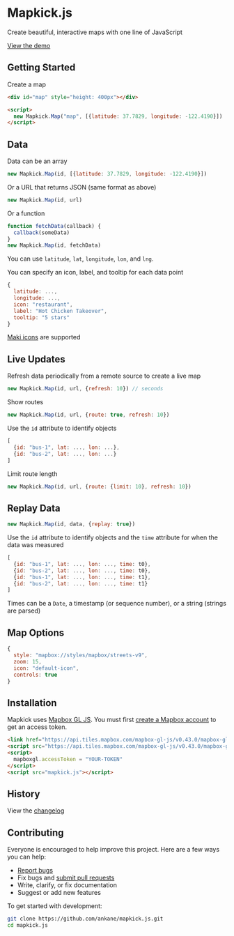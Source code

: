 # Mapkick.js

Create beautiful, interactive maps with one line of JavaScript

[View the demo](https://www.chartkick.com/mapkick)

## Getting Started

Create a map

```html
<div id="map" style="height: 400px"></div>

<script>
  new Mapkick.Map("map", [{latitude: 37.7829, longitude: -122.4190}])
</script>
```

## Data

Data can be an array

```javascript
new Mapkick.Map(id, [{latitude: 37.7829, longitude: -122.4190}])
```

Or a URL that returns JSON (same format as above)

```javascript
new Mapkick.Map(id, url)
```

Or a function

```javascript
function fetchData(callback) {
  callback(someData)
}
new Mapkick.Map(id, fetchData)
```

You can use `latitude`, `lat`, `longitude`, `lon`, and `lng`.

You can specify an icon, label, and tooltip for each data point

```javascript
{
  latitude: ...,
  longitude: ...,
  icon: "restaurant",
  label: "Hot Chicken Takeover",
  tooltip: "5 stars"
}
```

[Maki icons](https://www.mapbox.com/maki-icons/) are supported

## Live Updates

Refresh data periodically from a remote source to create a live map

```javascript
new Mapkick.Map(id, url, {refresh: 10}) // seconds
```

Show routes

```javascript
new Mapkick.Map(id, url, {route: true, refresh: 10})
```

Use the `id` attribute to identify objects

```javascript
[
  {id: "bus-1", lat: ..., lon: ...},
  {id: "bus-2", lat: ..., lon: ...}
]
```

Limit route length

```javascript
new Mapkick.Map(id, url, {route: {limit: 10}, refresh: 10})
```

## Replay Data

```javascript
new Mapkick.Map(id, data, {replay: true})
```

Use the `id` attribute to identify objects and the `time` attribute for when the data was measured

```javascript
[
  {id: "bus-1", lat: ..., lon: ..., time: t0},
  {id: "bus-2", lat: ..., lon: ..., time: t0},
  {id: "bus-1", lat: ..., lon: ..., time: t1},
  {id: "bus-2", lat: ..., lon: ..., time: t1}
]
```

Times can be a `Date`, a timestamp (or sequence number), or a string (strings are parsed)

## Map Options

```javascript
{
  style: "mapbox://styles/mapbox/streets-v9",
  zoom: 15,
  icon: "default-icon",
  controls: true
}
```

## Installation

Mapkick uses [Mapbox GL JS](https://www.mapbox.com/mapbox-gl-js/api/). You must first [create a Mapbox account](https://www.mapbox.com/signup/) to get an access token.

```html
<link href="https://api.tiles.mapbox.com/mapbox-gl-js/v0.43.0/mapbox-gl.css" rel="stylesheet" />
<script src="https://api.tiles.mapbox.com/mapbox-gl-js/v0.43.0/mapbox-gl.js"></script>
<script>
  mapboxgl.accessToken = "YOUR-TOKEN"
</script>
<script src="mapkick.js"></script>
```

## History

View the [changelog](https://github.com/ankane/mapkick.js/blob/master/CHANGELOG.md)

## Contributing

Everyone is encouraged to help improve this project. Here are a few ways you can help:

- [Report bugs](https://github.com/ankane/mapkick.js/issues)
- Fix bugs and [submit pull requests](https://github.com/ankane/mapkick.js/pulls)
- Write, clarify, or fix documentation
- Suggest or add new features

To get started with development:

```sh
git clone https://github.com/ankane/mapkick.js.git
cd mapkick.js
```
